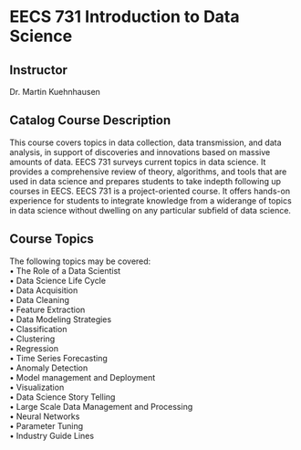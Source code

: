 # EECS 731 Introduction to Data Science

## Instructor
Dr. Martin Kuehnhausen

## Catalog Course Description
This course covers topics in data collection, data transmission, and data analysis, in support of discoveries and
innovations based on massive amounts of data. EECS 731 surveys current topics in data science. It provides a
comprehensive review of theory, algorithms, and tools that are used in data science and prepares students to take indepth following up courses in EECS.
EECS 731 is a project-oriented course. It offers hands-on experience for students to integrate knowledge from a widerange of topics in data science without dwelling on any particular subfield of data science. 

## Course Topics
The following topics may be covered:
<br /> • The Role of a Data Scientist
<br /> • Data Science Life Cycle
<br /> • Data Acquisition
<br /> • Data Cleaning
<br /> • Feature Extraction
<br /> • Data Modeling Strategies
<br /> • Classification
<br /> • Clustering
<br /> • Regression
<br /> • Time Series Forecasting
<br /> • Anomaly Detection
<br /> • Model management and Deployment
<br /> • Visualization
<br /> • Data Science Story Telling
<br /> • Large Scale Data Management and Processing
<br /> • Neural Networks
<br /> • Parameter Tuning
<br /> • Industry Guide Lines
